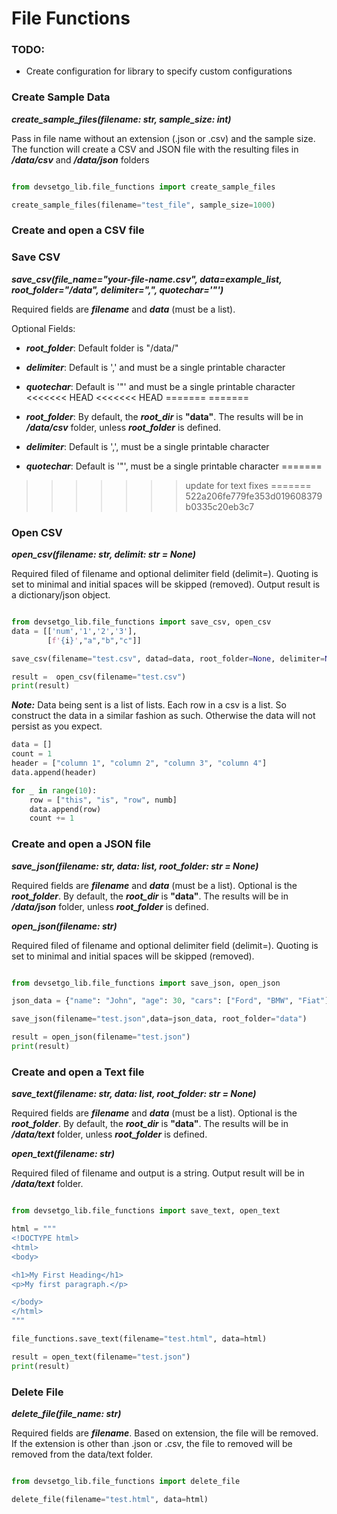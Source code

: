 # File Functions

### TODO:
- Create configuration for library to specify custom configurations


### Create Sample Data

***create_sample_files(filename: str, sample_size: int)***

Pass in file name without an extension (.json or .csv) and the sample size. The function will create a CSV and JSON file with the resulting files in ***/data/csv*** and ***/data/json*** folders
```python

from devsetgo_lib.file_functions import create_sample_files

create_sample_files(filename="test_file", sample_size=1000)
```

### Create and open a CSV file

### Save CSV
***save_csv(file_name="your-file-name.csv", data=example_list, root_folder="/data", delimiter=",", quotechar='"')***

Required fields are ***filename*** and ***data*** (must be a list).

Optional Fields:

- ***root_folder***: Default folder is "/data/"
- ***delimiter***: Default is ',' and must be a single printable character
- ***quotechar***: Default is '"' and must be a single printable character
<<<<<<< HEAD
<<<<<<< HEAD
=======
=======

- ***root_folder***: By default, the ***root_dir*** is **"data"**. The results will be in ***/data/csv*** folder, unless ***root_folder*** is defined.
- ***delimiter***: Default is ',', must be a single printable character
- ***quotechar***: Default is '"', must be a single printable character
=======
>>>>>>> update for text fixes
=======
>>>>>>> 522a206fe779fe353d019608379b0335c20eb3c7


### Open CSV
***open_csv(filename: str, delimit: str = None)***

Required filed of filename and optional delimiter field (delimit=). Quoting is set to minimal and initial spaces will be skipped (removed). Output result is a dictionary/json object.

```python

from devsetgo_lib.file_functions import save_csv, open_csv
data = [['num','1','2','3'],
        [f'{i}',"a","b","c"]]

save_csv(filename="test.csv", datad=data, root_folder=None, delimiter=None,  quotechar=None)

result =  open_csv(filename="test.csv")
print(result)
```
***Note:*** Data being sent is a list of lists. Each row in a csv is a list. So construct the data in a similar fashion as such. Otherwise the data will not persist as you expect.

```python
data = []
count = 1
header = ["column 1", "column 2", "column 3", "column 4"]
data.append(header)

for _ in range(10):
    row = ["this", "is", "row", numb]
    data.append(row)
    count += 1

```

### Create and open a JSON file

***save_json(filename: str, data: list, root_folder: str = None)***

Required fields are ***filename*** and ***data*** (must be a list). Optional is the ***root_folder***. By default, the ***root_dir*** is **"data"**. The results will be in ***/data/json*** folder, unless ***root_folder*** is defined.

***open_json(filename: str)***

Required filed of filename and optional delimiter field (delimit=). Quoting is set to minimal and initial spaces will be skipped (removed).
```python

from devsetgo_lib.file_functions import save_json, open_json

json_data = {"name": "John", "age": 30, "cars": ["Ford", "BMW", "Fiat"]}

save_json(filename="test.json",data=json_data, root_folder="data")

result = open_json(filename="test.json")
print(result)
```

### Create and open a Text file

***save_text(filename: str, data: list, root_folder: str = None)***

Required fields are ***filename*** and ***data*** (must be a list). Optional is the ***root_folder***. By default, the ***root_dir*** is **"data"**. The results will be in ***/data/text*** folder, unless ***root_folder*** is defined.

***open_text(filename: str)***

Required filed of filename and output is a string. Output result will be in ***/data/text*** folder.
```python

from devsetgo_lib.file_functions import save_text, open_text

html = """
<!DOCTYPE html>
<html>
<body>

<h1>My First Heading</h1>
<p>My first paragraph.</p>

</body>
</html>
"""

file_functions.save_text(filename="test.html", data=html)

result = open_text(filename="test.json")
print(result)
```

### Delete File

***delete_file(file_name: str)***

Required fields are ***filename***. Based on extension, the file will be removed. If the extension is other than .json or .csv, the file to removed will be removed from the data/text folder.

```python

from devsetgo_lib.file_functions import delete_file

delete_file(filename="test.html", data=html)

```